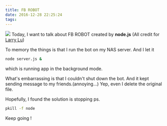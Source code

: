 ```yaml
---
title: FB ROBOT
date: 2016-12-28 22:25:24
tags:
---
```

![](https://image-cc.s3.envato.com/files/182634816/Cover.png)
Today, I want to talk about FB ROBOT created by **node.js**
(All credit for [Larry Lu](https://github.com/Larry850806))

To memory the things is that I run the bot on my NAS server.
And I let it 
``` zsh
node server.js &
```
which is running app in the background mode.

What's embarrassing is that I couldn't shut down the bot.
And it kept sending message to my friends.(annoying...)
Yep, even I delete the original file.

Hopefully, I found the solution is stopping ps.
``` zsh 
pkill -f node
```

Keep going !
